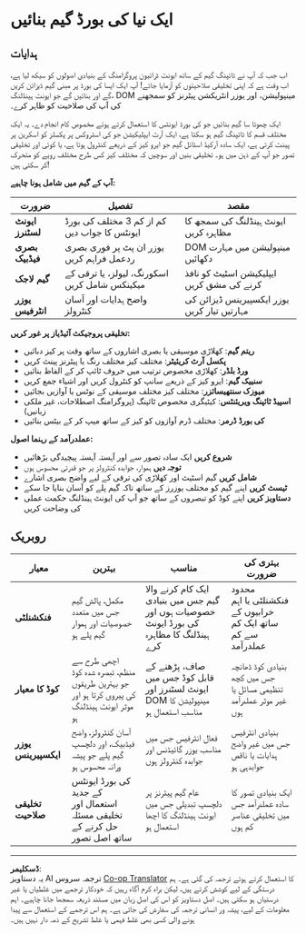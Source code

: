 <!--
CO_OP_TRANSLATOR_METADATA:
{
  "original_hash": "3eac59d70e2532a677a2ce6bf765485a",
  "translation_date": "2025-10-22T15:07:02+00:00",
  "source_file": "4-typing-game/typing-game/assignment.md",
  "language_code": "ur"
}
-->
# ایک نیا کی بورڈ گیم بنائیں

## ہدایات

اب جب کہ آپ نے ٹائپنگ گیم کے ساتھ ایونٹ ڈرائیون پروگرامنگ کے بنیادی اصولوں کو سیکھ لیا ہے، اب وقت ہے کہ اپنی تخلیقی صلاحیتوں کو آزمایا جائے! آپ ایک ایسا کی بورڈ پر مبنی گیم ڈیزائن کریں گے اور بنائیں گے جو ایونٹ ہینڈلنگ، DOM مینپولیشن، اور یوزر انٹریکشن پیٹرنز کو سمجھنے کی آپ کی صلاحیت کو ظاہر کرے۔

ایک چھوٹا سا گیم بنائیں جو کی بورڈ ایونٹس کا استعمال کرتے ہوئے مخصوص کام انجام دے۔ یہ ایک مختلف قسم کا ٹائپنگ گیم ہو سکتا ہے، ایک آرٹ ایپلیکیشن جو کی اسٹروکس پر پکسلز کو اسکرین پر پینٹ کرتی ہے، ایک سادہ آرکیڈ اسٹائل گیم جو ایرو کیز کے ذریعے کنٹرول ہوتا ہے، یا کوئی اور تخلیقی تصور جو آپ کے ذہن میں ہو۔ تخلیقی بنیں اور سوچیں کہ مختلف کیز کس طرح مختلف رویے کو متحرک کر سکتی ہیں!

**آپ کے گیم میں شامل ہونا چاہیے:**

| ضرورت | تفصیل | مقصد |
|-------|-------|-------|
| **ایونٹ لسٹنرز** | کم از کم 3 مختلف کی بورڈ ایونٹس کا جواب دیں | ایونٹ ہینڈلنگ کی سمجھ کا مظاہرہ کریں |
| **بصری فیڈبیک** | یوزر ان پٹ پر فوری بصری ردعمل فراہم کریں | DOM مینپولیشن میں مہارت دکھائیں |
| **گیم لاجک** | اسکورنگ، لیولز، یا ترقی کے میکینکس شامل کریں | ایپلیکیشن اسٹیٹ کو نافذ کرنے کی مشق کریں |
| **یوزر انٹرفیس** | واضح ہدایات اور آسان کنٹرولز | یوزر ایکسپیرینس ڈیزائن کی مہارتیں تیار کریں |

**تخلیقی پروجیکٹ آئیڈیاز پر غور کریں:**
- **ریتم گیم**: کھلاڑی موسیقی یا بصری اشاروں کے ساتھ وقت پر کیز دبائیں
- **پکسل آرٹ کریئیٹر**: مختلف کیز مختلف رنگ یا پیٹرنز پینٹ کریں
- **ورڈ بلڈر**: کھلاڑی مخصوص ترتیب میں حروف ٹائپ کر کے الفاظ بنائیں
- **سنییک گیم**: ایرو کیز کے ذریعے سانپ کو کنٹرول کریں اور اشیاء جمع کریں
- **میوزک سنتھیسائزر**: مختلف کیز مختلف موسیقی کے نوٹس یا آوازیں بجائیں
- **اسپیڈ ٹائپنگ ویریئنٹس**: کیٹیگری مخصوص ٹائپنگ (پروگرامنگ اصطلاحات، غیر ملکی زبانیں)
- **کی بورڈ ڈرمر**: مختلف ڈرم آوازوں کو کیز کے ساتھ میپ کر کے بیٹس بنائیں

**عملدرآمد کے رہنما اصول:**
- **شروع کریں** ایک سادہ تصور سے اور آہستہ آہستہ پیچیدگی بڑھائیں
- **توجہ دیں** ہموار، جوابدہ کنٹرولز پر جو قدرتی محسوس ہوں
- **شامل کریں** گیم اسٹیٹ اور کھلاڑی کی ترقی کے لیے واضح بصری اشارے
- **ٹیسٹ کریں** اپنے گیم کو مختلف یوزرز کے ساتھ تاکہ گیم پلے کو آسان بنایا جا سکے
- **دستاویز کریں** اپنے کوڈ کو تبصروں کے ساتھ جو آپ کی ایونٹ ہینڈلنگ حکمت عملی کی وضاحت کریں

## روبریک

| معیار | بہترین | مناسب | بہتری کی ضرورت |
|-------|--------|-------|----------------|
| **فنکشنلٹی** | مکمل، پالش گیم جس میں متعدد خصوصیات اور ہموار گیم پلے ہو | ایک کام کرنے والا گیم جس میں بنیادی خصوصیات ہوں اور کی بورڈ ایونٹ ہینڈلنگ کا مظاہرہ کرے | محدود فنکشنلٹی یا اہم خرابیوں کے ساتھ ایک کم سے کم عملدرآمد |
| **کوڈ کا معیار** | اچھی طرح سے منظم، تبصرہ شدہ کوڈ جو بہترین طریقوں کی پیروی کرتا ہو اور موثر ایونٹ ہینڈلنگ ہو | صاف، پڑھنے کے قابل کوڈ جس میں ایونٹ لسٹنرز اور DOM مینپولیشن کا مناسب استعمال ہو | بنیادی کوڈ ڈھانچہ جس میں کچھ تنظیمی مسائل یا غیر موثر عملدرآمد ہوں |
| **یوزر ایکسپیرینس** | آسان کنٹرولز، واضح فیڈبیک، اور دلچسپ گیم پلے جو پیشہ ورانہ محسوس ہو | فعال انٹرفیس جس میں مناسب یوزر گائیڈنس اور جوابدہ کنٹرولز ہوں | بنیادی انٹرفیس جس میں غیر واضح ہدایات یا ناقص جوابدہی ہو |
| **تخلیقی صلاحیت** | کی بورڈ ایونٹس کے جدید استعمال اور تخلیقی مسئلہ حل کرنے کے ساتھ اصل تصور | عام گیم پیٹرنز پر دلچسپ تبدیلی جس میں ایونٹ ہینڈلنگ کا اچھا استعمال ہو | ایک بنیادی تصور کا سادہ عملدرآمد جس میں تخلیقی عناصر کم ہوں |

---

**ڈسکلیمر**:  
یہ دستاویز AI ترجمہ سروس [Co-op Translator](https://github.com/Azure/co-op-translator) کا استعمال کرتے ہوئے ترجمہ کی گئی ہے۔ ہم درستگی کے لیے کوشش کرتے ہیں، لیکن براہ کرم آگاہ رہیں کہ خودکار ترجمے میں غلطیاں یا غیر درستیاں ہو سکتی ہیں۔ اصل دستاویز کو اس کی اصل زبان میں مستند ذریعہ سمجھا جانا چاہیے۔ اہم معلومات کے لیے، پیشہ ور انسانی ترجمہ کی سفارش کی جاتی ہے۔ ہم اس ترجمے کے استعمال سے پیدا ہونے والی کسی بھی غلط فہمی یا غلط تشریح کے ذمہ دار نہیں ہیں۔